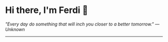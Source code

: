 <h1>Hi there, I'm Ferdi 👋</h1>

<p><em>
  "Every day do something that will inch you closer to a better tomorrow." — Unknown
</em></p>

---
